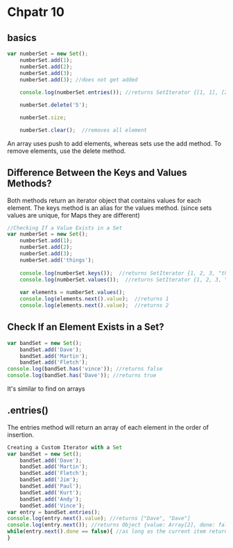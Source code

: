 # Chpatr 10
## basics
```js
var numberSet = new Set();
    numberSet.add(1);
    numberSet.add(2);
    numberSet.add(3);
    numberSet.add(3); //does not get added
    
    console.log(numberSet.entries()); //returns SetIterator {[1, 1], [2, 2], [3, 3]}

    numberSet.delete('5');

    numberSet.size;

    numberSet.clear();  //removes all element
```

An array uses push to add elements, whereas sets use the add method. To remove elements, use the delete method.

## Difference Between the Keys and Values Methods?
Both methods return an iterator object that contains values for each element. The keys method is an alias for the values method. (since sets values are unique, for Maps they are different)
```js
//Checking If a Value Exists in a Set
var numberSet = new Set();
    numberSet.add(1);
    numberSet.add(2);
    numberSet.add(3);
    numberSet.add('things');
    
    console.log(numberSet.keys());  //returns SetIterator {1, 2, 3, "things"}
    console.log(numberSet.values());  //returns SetIterator {1, 2, 3, "things"}
    
    var elements = numberSet.values();
    console.log(elements.next().value);  //returns 1
    console.log(elements.next().value);  //returns 2
```


## Check If an Element Exists in a Set?
```js
var bandSet = new Set();
    bandSet.add('Dave');
    bandSet.add('Martin');
    bandSet.add('Fletch');
console.log(bandSet.has('vince')); //returns false
console.log(bandSet.has('Dave')); //returns true
```

It's similar to find on arrays

## .entries()
The entries method will return an array of each element in the order of insertion.
```js
Creating a Custom Iterator with a Set
var bandSet = new Set();
    bandSet.add('Dave');
    bandSet.add('Martin');
    bandSet.add('Fletch');
    bandSet.add('Jim');
    bandSet.add('Paul');
    bandSet.add('Kurt');
    bandSet.add('Andy');
    bandSet.add('Vince');
var entry = bandSet.entries();
console.log(entry.next().value); //returns ["Dave", "Dave"]
console.log(entry.next()); //returns Object {value: Array[2], done: false}
while(entry.next().done == false){ //as long as the current item returns false then keep going console.log(entry.next().value)
}
```
